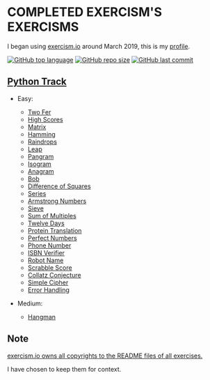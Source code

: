 # COMPLETED EXERCISM'S EXERCISMS

I began using [exercism.io](https://exercism.io) around March 2019, this is
my [profile](https://exercism.io/profiles/ibLeDy).

[![GitHub top language](https://img.shields.io/github/languages/top/ibLeDy/exercisms-python)](https://github.com/ibLeDy/exercisms-python/search?l=python)
[![GitHub repo size](https://img.shields.io/github/repo-size/ibLeDy/exercisms-python)](https://github.com/ibLeDy/exercisms-python)
[![GitHub last commit](https://img.shields.io/github/last-commit/ibLeDy/exercisms-python)](https://github.com/ibLeDy/exercisms-python/commits/master)

## [Python Track](https://exercism.io/tracks/python)

- Easy:

  - [Two Fer](python/two-fer)
  - [High Scores](python/high-scores)
  - [Matrix](python/matrix)
  - [Hamming](python/hamming)
  - [Raindrops](python/raindrops)
  - [Leap](python/leap)
  - [Pangram](python/pangram)
  - [Isogram](python/isogram)
  - [Anagram](python/anagram)
  - [Bob](python/bob)
  - [Difference of Squares](python/difference-of-squares)
  - [Series](python/series)
  - [Armstrong Numbers](python/armstrong-numbers)
  - [Sieve](python/sieve)
  - [Sum of Multiples](python/sum-of-multiples)
  - [Twelve Days](python/twelve-days)
  - [Protein Translation](python/protein-translation)
  - [Perfect Numbers](python/perfect-numbers)
  - [Phone Number](python/phone-number)
  - [ISBN Verifier](python/isbn-verifier)
  - [Robot Name](python/robot-name)
  - [Scrabble Score](python/scrabble-score)
  - [Collatz Conjecture](python/collatz-conjecture)
  - [Simple Cipher](python/simple-cipher)
  - [Error Handling](python/error-handling)

- Medium:

  - [Hangman](python/hangman)

## Note

[exercism.io owns all copyrights to the README files of all exercises.](https://github.com/exercism/python/blob/master/LICENSE)

I have chosen to keep them for context.
